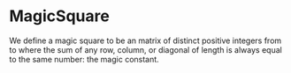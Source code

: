 # MagicSquare
We define a magic square to be an  matrix of distinct positive integers from  to  where the sum of any row, column, or diagonal of length  is always equal to the same number: the magic constant.
